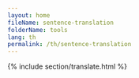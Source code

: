 ```yaml
---
layout: home
fileName: sentence-translation
folderName: tools
lang: th
permalink: /th/sentence-translation
---
```

{% include section/translate.html %}